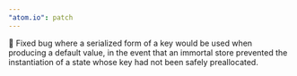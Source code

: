 ```yaml
---
"atom.io": patch
---
```


🐛 Fixed bug where a serialized form of a key would be used when producing a default value, in the event that an immortal store prevented the instantiation of a state whose key had not been safely preallocated.
